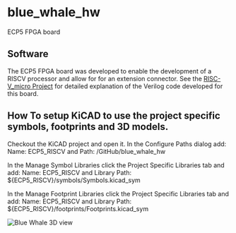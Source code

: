 # blue_whale_hw
ECP5 FPGA board

## Software
The ECP5 FPGA board was developed to enable the development of a RISCV processor and allow for for an extension connector. See the [RISC-V_micro Project](https://github.com/gildobjanschi/RISC-V_micro) for detailed explanation of the Verilog code developed for this board.

## How To setup KiCAD to use the project specific symbols, footprints and 3D models.
Checkout the KiCAD project and open it. In the Configure Paths dialog add: Name: ECP5_RISCV and Path: <The full path to the GitHub directory>/GitHub/blue_whale_hw

In the Manage Symbol Libraries click the Project Specific Libraries tab and add: Name: ECP5_RISCV and Library Path: ${ECP5_RISCV}/symbols/Symbols.kicad_sym

In the Manage Footprint Libraries click the Project Specific Libraries tab and add: Name: ECP5_RISCV and Library Path: ${ECP5_RISCV}/footprints/Footprints.kicad_sym


![Blue Whale 3D view](https://github.com/gildobjanschi/blue_whale_hw/blob/main/ECP5.png)
